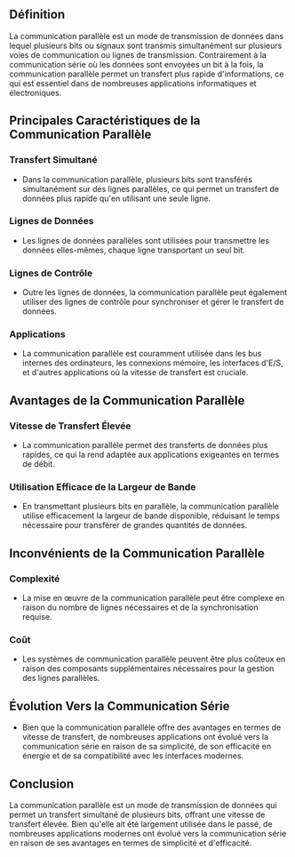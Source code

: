 
## Définition
La communication parallèle est un mode de transmission de données dans lequel plusieurs bits ou signaux sont transmis simultanément sur plusieurs voies de communication ou lignes de transmission. Contrairement à la communication série où les données sont envoyées un bit à la fois, la communication parallèle permet un transfert plus rapide d'informations, ce qui est essentiel dans de nombreuses applications informatiques et électroniques.

## Principales Caractéristiques de la Communication Parallèle

### Transfert Simultané
- Dans la communication parallèle, plusieurs bits sont transférés simultanément sur des lignes parallèles, ce qui permet un transfert de données plus rapide qu'en utilisant une seule ligne.

### Lignes de Données
- Les lignes de données parallèles sont utilisées pour transmettre les données elles-mêmes, chaque ligne transportant un seul bit.

### Lignes de Contrôle
- Outre les lignes de données, la communication parallèle peut également utiliser des lignes de contrôle pour synchroniser et gérer le transfert de données.

### Applications
- La communication parallèle est couramment utilisée dans les bus internes des ordinateurs, les connexions mémoire, les interfaces d'E/S, et d'autres applications où la vitesse de transfert est cruciale.

## Avantages de la Communication Parallèle

### Vitesse de Transfert Élevée
- La communication parallèle permet des transferts de données plus rapides, ce qui la rend adaptée aux applications exigeantes en termes de débit.

### Utilisation Efficace de la Largeur de Bande
- En transmettant plusieurs bits en parallèle, la communication parallèle utilise efficacement la largeur de bande disponible, réduisant le temps nécessaire pour transférer de grandes quantités de données.

## Inconvénients de la Communication Parallèle

### Complexité
- La mise en œuvre de la communication parallèle peut être complexe en raison du nombre de lignes nécessaires et de la synchronisation requise.

### Coût
- Les systèmes de communication parallèle peuvent être plus coûteux en raison des composants supplémentaires nécessaires pour la gestion des lignes parallèles.

## Évolution Vers la Communication Série
- Bien que la communication parallèle offre des avantages en termes de vitesse de transfert, de nombreuses applications ont évolué vers la communication série en raison de sa simplicité, de son efficacité en énergie et de sa compatibilité avec les interfaces modernes.

## Conclusion
La communication parallèle est un mode de transmission de données qui permet un transfert simultané de plusieurs bits, offrant une vitesse de transfert élevée. Bien qu'elle ait été largement utilisée dans le passé, de nombreuses applications modernes ont évolué vers la communication série en raison de ses avantages en termes de simplicité et d'efficacité.
